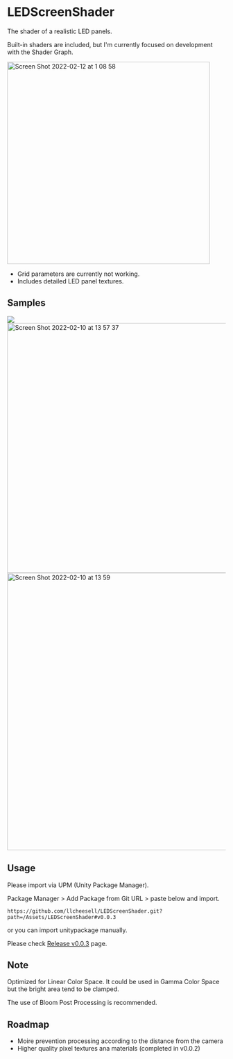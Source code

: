 # LEDScreenShader

The shader of a realistic LED panels.

Built-in shaders are included, but I'm currently focused on development with the Shader Graph.

<img width="467" alt="Screen Shot 2022-02-12 at 1 08 58" src="https://user-images.githubusercontent.com/113725/153626690-deef6682-13d5-4086-8b39-dec24587deeb.png">

* Grid parameters are currently not working.
* Includes detailed LED panel textures.


## Samples
<img src="https://github.com/llcheesell/LEDScreenShader/tree/main/Docs/de99bb559a84878e447cbc1e7014cee4.gif">
<img width="577" alt="Screen Shot 2022-02-10 at 13 57 37" src="https://user-images.githubusercontent.com/113725/153345784-378ab0e4-3e55-4e2c-8149-d437d9c11def.png">
<img width="640" alt="Screen Shot 2022-02-10 at 13 59" src="https://user-images.githubusercontent.com/113725/153346605-d261c567-1d2c-4da7-9944-623f21abde96.png">

## Usage
Please import via UPM (Unity Package Manager).

Package Manager > Add Package from Git URL > paste below and import.
```
https://github.com/llcheesell/LEDScreenShader.git?path=/Assets/LEDScreenShader#v0.0.3
```

or you can import unitypackage manually.

Please check [Release v0.0.3](https://github.com/llcheesell/LEDScreenShader/releases/tag/v0.0.3) page.

## Note
Optimized for Linear Color Space. It could be used in Gamma Color Space but the bright area tend to be clamped.

The use of Bloom Post Processing is recommended.

## Roadmap
* Moire prevention processing according to the distance from the camera
* Higher quality pixel textures ana materials (completed in v0.0.2)
